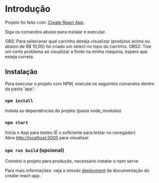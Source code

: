 # Introdução

Projeto foi feito com: [Create React App](https://github.com/facebook/create-react-app).

Siga os comandos abaixo para instalar e executar.

OBS: Para selecionar qual carrinho deseja visualizar (produtos acima ou abaixo de R$ 10,00) foi criado um select no topo do carrinho.
OBS2: Tive um certo problema ao visualizar a fonte na minha máquina, espero que esteja correta.

## Instalação

Para executar o projeto com NPM, execute os seguintes comandos dentro da pasta 'app':

### `npm install`

Instala as dependências do projeto (pasta node_modules)

### `npm start`

Inicia o App para testes (É o suficiente para testar no navegador)\
Abra [http://localhost:3000](http://localhost:3000) para visualizar.

### `npm run build` (opcional)

Constroi o projeto para produção, necessário instalar o npm serve 

Para mais informações: veja a sessão [deployment](https://facebook.github.io/create-react-app/docs/deployment) da documentação do create-react-app.
